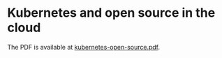 Kubernetes and open source in the cloud
=======================================

The PDF is available at [kubernetes-open-source.pdf](https://github.com/gerald1248/kubernetes-open-source-slides/blob/master/deck/kubernetes-open-source.pdf).
